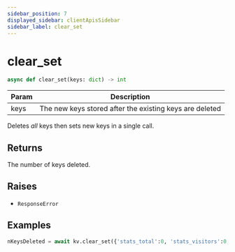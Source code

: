 ```yaml
---
sidebar_position: 7
displayed_sidebar: clientApisSidebar
sidebar_label: clear_set
---
```


# clear_set

```py
async def clear_set(keys: dict) -> int
```

|Param|Description|
|--|--|
|keys|The new keys stored after the existing keys are deleted|

Deletes _all_ keys then sets new keys in a single call.


## Returns
The number of keys deleted.


## Raises
- `ResponseError`


## Examples

```py
nKeysDeleted = await kv.clear_set({'stats_total':0, 'stats_visitors':0, 'stats_blocked':0})
```
